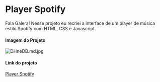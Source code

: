 # Player Spotify
 Fala Galera! Nesse projeto eu recriei  a interface de um player de música estilo Spotify com HTML, CSS e Javascript.

#### Imagem do Projeto
![DHneDB.md.jpg](https://github.com/DaviDias12/Progeto-Player/blob/master/Progeto-Player/imagens/capa.png)

#### Link do projeto
[Player Spotify](https://davidias12.github.io/)
